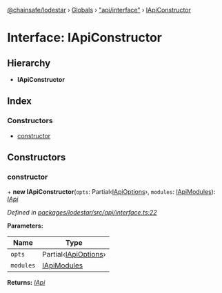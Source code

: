 [@chainsafe/lodestar](../README.md) › [Globals](../globals.md) › ["api/interface"](../modules/_api_interface_.md) › [IApiConstructor](_api_interface_.iapiconstructor.md)

# Interface: IApiConstructor

## Hierarchy

* **IApiConstructor**

## Index

### Constructors

* [constructor](_api_interface_.iapiconstructor.md#constructor)

## Constructors

###  constructor

\+ **new IApiConstructor**(`opts`: Partial‹[IApiOptions](_api_options_.iapioptions.md)›, `modules`: [IApiModules](_api_interface_.iapimodules.md)): *[IApi](_api_interface_.iapi.md)*

*Defined in [packages/lodestar/src/api/interface.ts:22](https://github.com/ChainSafe/lodestar/blob/77c37bfb8/packages/lodestar/src/api/interface.ts#L22)*

**Parameters:**

Name | Type |
------ | ------ |
`opts` | Partial‹[IApiOptions](_api_options_.iapioptions.md)› |
`modules` | [IApiModules](_api_interface_.iapimodules.md) |

**Returns:** *[IApi](_api_interface_.iapi.md)*
